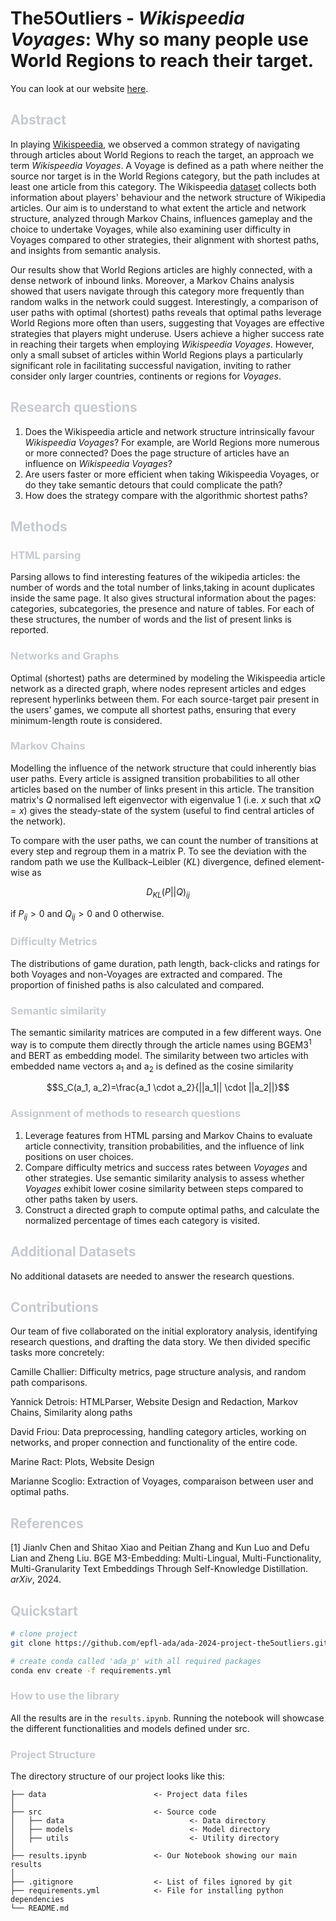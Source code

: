 # The5Outliers - *Wikispeedia Voyages*: Why so many people use World Regions to reach their target.

You can look at our website [here](https://yannickdetrois.github.io/epfl-ada-datastory/).

<h2 style= "color: #c7c9cf"> Abstract </h2> 

In playing [Wikispeedia](https://dlab.epfl.ch/wikispeedia/play/), we observed a common strategy of navigating through articles about World Regions to reach the target, an approach we term *Wikispeedia Voyages*. A Voyage is defined as a path where neither the source nor target is in the World Regions category, but the path includes at least one article from this category. The Wikispeedia [dataset](https://snap.stanford.edu/data/wikispeedia.html) collects both information about players' behaviour and the network structure of Wikipedia articles. Our aim is to understand to what extent the article and network structure, analyzed through Markov Chains, influences gameplay and the choice to undertake Voyages, while also examining user difficulty in Voyages compared to other strategies, their alignment with shortest paths, and insights from semantic analysis.

Our results show that World Regions articles are highly connected, with a dense network of inbound links. Moreover, a Markov Chains analysis showed that users navigate through this category more frequently than random walks in the network could suggest. Interestingly, a comparison of user paths with optimal (shortest) paths reveals that optimal paths leverage World Regions more often than users, suggesting that Voyages are effective strategies that players might underuse. Users achieve a higher success rate in reaching their targets when employing *Wikispeedia Voyages*. However, only a small subset of articles within World Regions plays a particularly significant role in facilitating successful navigation, inviting to rather consider only larger countries, continents or regions for *Voyages*.

<h2 style= "color: #c7c9cf"> Research questions </h2> 

1. Does the Wikispeedia article and network structure intrinsically favour *Wikispeedia Voyages*? For example, are World Regions more numerous or more connected? Does the page structure of articles have an influence on *Wikispeedia Voyages*?
2. Are users faster or more efficient when taking Wikispeedia Voyages, or do they take semantic detours that could complicate the path? 
3. How does the strategy compare with the algorithmic shortest paths?

<h2 style= "color: #c7c9cf"> Methods </h2> 

<h3 style= "color: #c7c9cf"> HTML parsing </h3>
Parsing allows to find interesting features of the wikipedia articles: the number of words and the total number of links,taking in acount duplicates inside the same page. It also gives structural information about the pages: categories, subcategories, the presence and nature of tables. For each of these structures, the number of words and the list of present links is reported. 

<h3 style= "color: #c7c9cf"> Networks and Graphs </h3>
Optimal (shortest) paths are determined by modeling the Wikispeedia article network as a directed graph, where nodes represent articles and edges represent hyperlinks between them. For each source-target pair present in the users' games, we compute all shortest paths, ensuring that every minimum-length route is considered.

<h3 style= "color: #c7c9cf"> Markov Chains </h3>


Modelling the influence of the network structure that could inherently bias user paths. Every article is assigned transition probabilities to all other articles based on the number of links present in this article. The transition matrix's $Q$ normalised left eigenvector with eigenvalue $1$ (i.e. $x$ such that $xQ=x$) gives the steady-state of the system (useful to find central articles of the network). 

To compare with the user paths, we can count the number of transitions at every step and regroup them in a matrix P. To see the deviation with the random path we use the Kullback–Leibler ($KL$) divergence, defined element-wise as 

$$
D_{KL}(P || Q)_{ij} 
$$


if $P_{ij} > 0$ and $Q_{ij} > 0$ and $0$ otherwise.


<h3 style= "color: #c7c9cf"> Difficulty Metrics </h3>
The distributions of game duration, path length, back-clicks and ratings for both Voyages and non-Voyages are extracted and compared. The proportion of finished paths is also calculated and compared.



<h3 style= "color: #c7c9cf"> Semantic similarity </h3>

The semantic similarity matrices are computed in a few different ways. One way is to compute them directly through the article names using BGEM3<sup>1</sup> and BERT as embedding model. The similarity between two articles with embedded name vectors a<sub>1</sub> and a<sub>2</sub> is defined as the cosine similarity 

$$S_C(a_1, a_2)=\frac{a_1 \cdot a_2}{||a_1|| \cdot ||a_2||}$$

<h3 style= "color: #c7c9cf"> Assignment of methods to research questions </h3>

1. Leverage features from HTML parsing and Markov Chains to evaluate article connectivity, transition probabilities, and the influence of link positions on user choices.
2. Compare difficulty metrics and success rates between *Voyages* and other strategies. Use semantic similarity analysis to assess whether *Voyages* exhibit lower cosine similarity between steps compared to other paths taken by users.
3. Construct a directed graph to compute optimal paths, and calculate the normalized percentage of times each category is visited.

<h2 style= "color: #c7c9cf"> Additional Datasets </h2> 

No additional datasets are needed to answer the research questions.

<h2 style= "color: #c7c9cf"> Contributions </h2> 

Our team of five collaborated on the initial exploratory analysis, identifying research questions, and drafting the data story. We then divided specific tasks more concretely:

Camille Challier: Difficulty metrics, page structure analysis, and random path comparisons.

Yannick Detrois: HTMLParser, Website Design and Redaction, Markov Chains, Similarity along paths

David Friou: Data preprocessing, handling category articles, working on networks, and proper connection and functionality of the entire code.

Marine Ract: Plots, Website Design

Marianne Scoglio: Extraction of Voyages, comparaison between user and optimal paths. 

<h2 style= "color: #c7c9cf"> References </h2> 
[1] Jianlv Chen and Shitao Xiao and Peitian Zhang and Kun Luo and Defu Lian and Zheng Liu. BGE M3-Embedding: Multi-Lingual, Multi-Functionality, Multi-Granularity Text Embeddings Through Self-Knowledge Distillation. <i>arXiv</i>, 2024.

<h2 style= "color: #c7c9cf"> Quickstart </h3> 

```bash
# clone project
git clone https://github.com/epfl-ada/ada-2024-project-the5outliers.git

# create conda called 'ada_p' with all required packages
conda env create -f requirements.yml
```

<h3 style= "color: #c7c9cf"> How to use the library </h3> 

All the results are in the ```results.ipynb```. Running the notebook will showcase the different functionalities and models defined under src.



<h3 style= "color: #c7c9cf"> Project Structure </h3> 

The directory structure of our project looks like this:

```
├── data                        <- Project data files
│
├── src                         <- Source code
│   ├── data                            <- Data directory
│   ├── models                          <- Model directory
│   ├── utils                           <- Utility directory
│
├── results.ipynb               <- Our Notebook showing our main results 
│
├── .gitignore                  <- List of files ignored by git
├── requirements.yml            <- File for installing python dependencies
└── README.md
```
